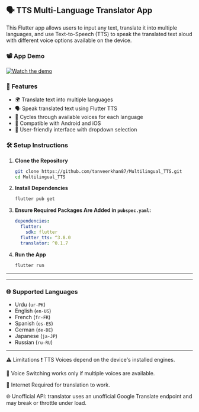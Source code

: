## 🗣️ TTS Multi-Language Translator App

This Flutter app allows users to input any text, translate it into multiple languages, 
and use Text-to-Speech (TTS) to speak the translated text aloud with different voice options available on the device.
### 📽 App Demo

[![Watch the demo](https://github.com/tanveerkhan87/Multilingual_TTS/raw/main/demo.gif)](https://drive.google.com/uc?export=view&id=1SkZQhKoJSGQWKBhJKIwtH3Jc59efJ50J)






### 🚀 Features

* 🌍 Translate text into multiple languages
* 🗣️ Speak translated text using Flutter TTS
* 🔄 Cycles through available voices for each language
* 📱 Compatible with Android and iOS
* 🎯 User-friendly interface with dropdown selection



### 🛠️ Setup Instructions

1. **Clone the Repository**

   ```bash
   git clone https://github.com/tanveerkhan87/Multilingual_TTS.git
   cd Multilingual_TTS


2. **Install Dependencies**

   ```bash
   flutter pub get
   ```

3. **Ensure Required Packages Are Added in `pubspec.yaml`:**

   ```yaml
   dependencies:
     flutter:
       sdk: flutter
     flutter_tts: ^3.8.0
     translator: ^0.1.7
   ```

4. **Run the App**

   ```bash
   flutter run
   ```

---

---

### 🌐 Supported Languages

* Urdu (`ur-PK`)
* English (`en-US`)
* French (`fr-FR`)
* Spanish (`es-ES`)
* German (`de-DE`)
* Japanese (`ja-JP`)
* Russian (`ru-RU`)

---

⚠️ Limitations
❗ TTS Voices depend on the device's installed engines.

🔄 Voice Switching works only if multiple voices are available.

📶 Internet Required for translation to work.

🌐 Unofficial API: translator uses an unofficial Google Translate endpoint and may break or throttle under load.









